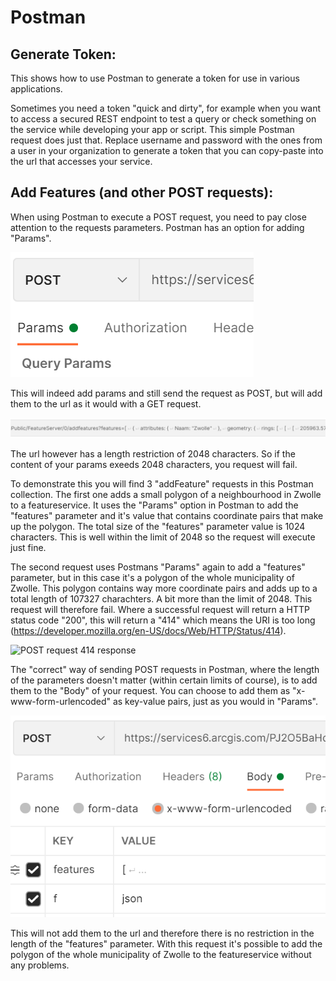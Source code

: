 # Postman

## Generate Token:
This shows how to use Postman to generate a token for use in various applications.

Sometimes you need a token "quick and dirty", for example when you want to access a secured REST endpoint to test a query or check something on the service while developing your app or script. This simple Postman request does just that. Replace username and password with the ones from a user in your organization to generate a token that you can copy-paste into the url that accesses your service.

## Add Features (and other POST requests):
When using Postman to execute a POST request, you need to pay close attention to the requests parameters. Postman has an option for adding "Params". 

![Postmans Params tab](../images/postman_params.png)

This will indeed add params and still send the request as POST, but will add them to the url as it would with a GET request. 

![Params added to the url in the addFeatures request](../images/addfeaturesrequest.png)

The url however has a length restriction of 2048 characters. So if the content of your params exeeds 2048 characters, you request will fail.

To demonstrate this you will find 3 "addFeature" requests in this Postman collection. The first one adds a small polygon of a neighbourhood in Zwolle to a featureservice. It uses the "Params" option in Postman to add the "features" parameter and it's value that contains coordinate pairs that make up the polygon. The total size of the "features" parameter value is 1024 characters. This is well within the limit of 2048 so the request will execute just fine.

The second request uses Postmans "Params" again to add a "features" parameter, but in this case it's a polygon of the whole municipality of Zwolle. This polygon contains way more coordinate pairs and adds up to a total length of 107327 charachters. A bit more than the limit of 2048. This request will therefore fail. Where a successful request will return a HTTP status code "200", this will return a "414" which means the URI is too long (https://developer.mozilla.org/en-US/docs/Web/HTTP/Status/414).

![POST request 414 response](../images/request_uri_too_long.png)

The "correct" way of sending POST requests in Postman, where the length of the parameters doesn't matter (within certain limits of course), is to add them to the "Body" of your request. You can choose to add them as "x-www-form-urlencoded" as key-value pairs, just as you would in "Params". 

![Postmans Body tab with x-www-form-urlencoded parameters](../images/body_params.png)

This will not add them to the url and therefore there is no restriction in the length of the "features" parameter. With this request it's possible to add the polygon of the whole municipality of Zwolle to the featureservice without any problems.
